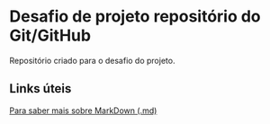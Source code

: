 # Desafio de projeto repositório do Git/GitHub
Repositório criado para o desafio do projeto.

## Links úteis
[Para saber mais sobre MarkDown (.md)](https://www.markdownguide.org)
